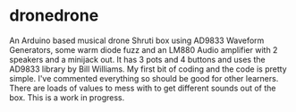 # dronedrone
An Arduino based musical drone Shruti box using AD9833 Waveform Generators, some warm diode fuzz and an LM880 Audio amplifier with 2 speakers and a minijack out. It has 3 pots and 4 buttons and uses the AD9833 library by Bill Williams. My first bit of coding and the code is pretty simple. I've commented everything so should be good for other learners. There are loads of values to mess with to get different sounds out of the box. This is a work in progress.
